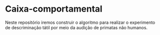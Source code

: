 # Caixa-comportamental
Neste repositório iremos construir o algoritmo para realizar o experimento de descriminação tátil por meio da audição de primatas não humanos.
